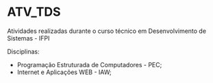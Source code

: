 # ATV_TDS
Atividades realizadas durante o curso técnico em Desenvolvimento de Sistemas - IFPI

Disciplinas: 
  - Programação Estruturada de Computadores - PEC;
  - Internet e Aplicações WEB - IAW; 
